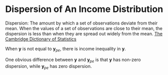 # Dispersion of An Income Distribution


Dispersion: The amount by which a set of observations deviate from their mean. When the values of a set of observations are close to their mean, the dispersion is less than when they are spread out widely from the mean. [The Cambridge Dictionary of Statistics](https://www.cambridge.org/us/universitypress/subjects/statistics-probability/statistics-and-probability-general-interest/cambridge-dictionary-statistics-4th-edition?format=HB&isbn=9780521766999) 

When $\mathbf{y}$ is not equal to $\mathbf{y}_{pe}$, there is income inequality in $\mathbf{y}$.

One obvious difference between $\mathbf{y}$ and $\mathbf{y}_{pe}$ is that $\mathbf{y}$ has non-zero dispersion, while $\mathbf{y}_{pe}$ has zero dispersion.
